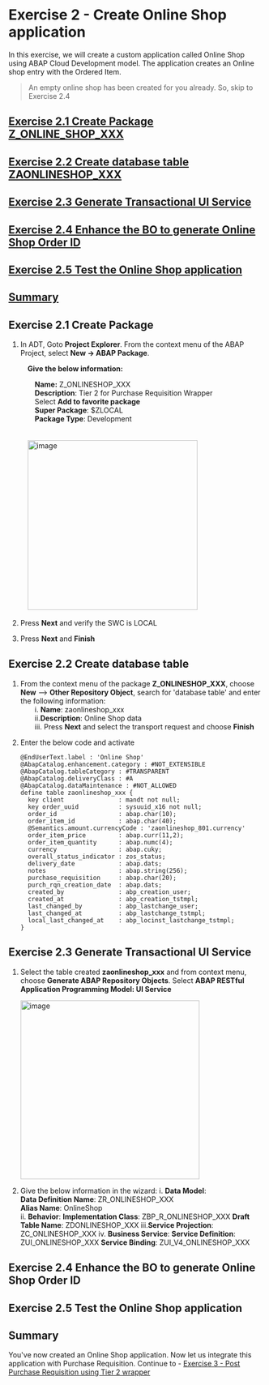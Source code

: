 # Exercise 2 - Create Online Shop application

In this exercise, we will create a custom application called Online Shop using ABAP Cloud Development model. The application creates an Online shop entry with the Ordered Item.

> An empty online shop has been created for you already. So, skip to Exercise 2.4

## [Exercise 2.1 Create Package Z_ONLINE_SHOP_XXX](#exercise-21-create-package) 

## [Exercise 2.2 Create database table ZAONLINESHOP_XXX](#exercise-22-create-database-table) 

## [Exercise 2.3 Generate Transactional UI Service](#exercise-23-generate-transactional-ui-service)

## [Exercise 2.4 Enhance the BO to generate Online Shop Order ID](#exercise-24-enhance-the-bo-to-generate-online-shop-order-id)  

## [Exercise 2.5 Test the Online Shop application](#exercise-25-test-the-online-shop-application)

## [Summary](#summary)



## Exercise 2.1 Create Package
1. In ADT, Goto **Project Explorer**. From the context menu of the ABAP Project, select **New -> ABAP Package**.

   &emsp;**Give the below information:**
   
   &emsp;&emsp;**Name:** Z_ONLINESHOP_XXX  
   &emsp;&emsp;**Description**: Tier 2 for Purchase Requisition Wrapper  
   &emsp;&emsp;Select **Add to favorite package**  
   &emsp;&emsp;**Super Package**: $ZLOCAL   
   &emsp;&emsp;**Package Type**: Development
   <br>
   <br>    
   &emsp;<img width="335" alt="image" src="https://github.com/SAP-samples/teched2023-DT168/assets/106324991/da9e7a02-769d-4e16-bd5e-6a49fc99af59">
   <br>
1. Press **Next** and verify the SWC is LOCAL
2. Press **Next** and **Finish**

## Exercise 2.2 Create database table
1. From the context menu of the package **Z_ONLINESHOP_XXX**, choose **New** --> **Other Repository Object**, search for 'database table' and enter the following information:  
&emsp;&emsp;i. **Name**: zaonlineshop_xxx  
&emsp;&emsp;ii.**Description**: Online Shop data  
&emsp;&emsp;iii. Press **Next** and select the transport request and choose **Finish**  
2. Enter the below code and activate
   
   ```
   @EndUserText.label : 'Online Shop'
   @AbapCatalog.enhancement.category : #NOT_EXTENSIBLE
   @AbapCatalog.tableCategory : #TRANSPARENT
   @AbapCatalog.deliveryClass : #A
   @AbapCatalog.dataMaintenance : #NOT_ALLOWED
   define table zaonlineshop_xxx {
     key client               : mandt not null;
     key order_uuid           : sysuuid_x16 not null;
     order_id                 : abap.char(10);
     order_item_id            : abap.char(40);
     @Semantics.amount.currencyCode : 'zaonlineshop_801.currency'
     order_item_price         : abap.curr(11,2);
     order_item_quantity      : abap.numc(4);
     currency                 : abap.cuky;
     overall_status_indicator : zos_status;
     delivery_date            : abap.dats;
     notes                    : abap.string(256);
     purchase_requisition     : abap.char(20);
     purch_rqn_creation_date  : abap.dats;
     created_by               : abp_creation_user;
     created_at               : abp_creation_tstmpl;
     last_changed_by          : abp_lastchange_user;
     last_changed_at          : abp_lastchange_tstmpl;
     local_last_changed_at    : abp_locinst_lastchange_tstmpl;
   }

## Exercise 2.3 Generate Transactional UI Service  
1. Select the table created **zaonlineshop_xxx** and from context menu, choose **Generate ABAP Repository Objects**. Select **ABAP RESTful Application Programming Model: UI Service**

   <img width="353" alt="image" src="https://github.com/SAP-samples/teched2023-DT168/assets/102820487/cb3b4526-a1eb-4b8f-858d-47c48e28ec69">  

2. Give the below information in the wizard:
     i. **Data Model**:  
            **Data Definition Name**: ZR_ONLINESHOP_XXX  
            **Alias Name**: OnlineShop  
     ii. **Behavior**:
            **Implementation Class**: ZBP_R_ONLINESHOP_XXX
            **Draft Table Name**: ZDONLINESHOP_XXX
     iii.**Service Projection**: ZC_ONLINESHOP_XXX
     iv. **Business Service**:
             **Service Definition**: ZUI_ONLINESHOP_XXX
             **Service Binding**: ZUI_V4_ONLINESHOP_XXX
         
## Exercise 2.4 Enhance the BO to generate Online Shop Order ID  
## Exercise 2.5 Test the Online Shop application  
## Summary
You've now created an Online Shop application. Now let us integrate this application with Purchase Requisition.
Continue to - [Exercise 3 - Post Purchase Requisition using Tier 2 wrapper ](../ex3/README.md)
